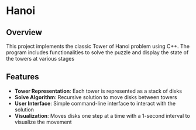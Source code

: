 # Hanoi

## Overview

This project implements the classic Tower of Hanoi problem using C++. The program includes functionalities to solve the puzzle and display the state of the towers at various stages

## Features

- **Tower Representation**: Each tower is represented as a stack of disks
- **Solve Algorithm**: Recursive solution to move disks between towers
- **User Interface**: Simple command-line interface to interact with the solution
- **Visualization**: Moves disks one step at a time with a 1-second interval to visualize the movement
